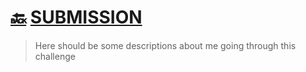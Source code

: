 
# [🔙](https://github.com/VV01T3k/iCodeThis/tree/main/Projects) [SUBMISSION](https://iCodeThis.com/submissions/22781)
> Here should be some descriptions about me going through this challenge
